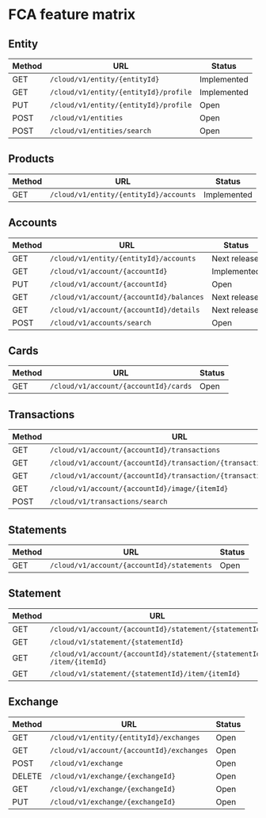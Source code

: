 # FCA feature matrix

## Entity

| Method | URL | Status |
|--- |--- |--- |
| GET |  `/cloud/v1/entity/{entityId}` | Implemented |
| GET |  `/cloud/v1/entity/{entityId}/profile` | Implemented |
| PUT | `/cloud/v1/entity/{entityId}/profile` | Open |
| POST | `/cloud/v1/entities` | Open |
| POST | `/cloud/v1/entities/search` | Open|

## Products

| Method | URL | Status |
|--- |--- |--- |
| GET |  `/cloud/v1/entity/{entityId}/accounts` | Implemented |

## Accounts

| Method | URL | Status |
|--- |--- |--- |
| GET |  `​/cloud/v1/entity/{entityId}/accounts` | Next release |
| GET |  `​/cloud​/v1​/account​/{accountId}` | Implemented |
| PUT | `/cloud/v1/account/{accountId}` | Open |
| GET |  `​/cloud/v1/account/{accountId}/balances` | Next release |
| GET |  `​/cloud/v1/account/{accountId}/details` | Next release |
| POST | `/cloud/v1/accounts/search` | Open |

## Cards

| Method | URL | Status |
|--- |--- |--- |
| GET |  `/cloud/v1/account/{accountId}/cards` | Open |

## Transactions

| Method | URL | Status |
|--- |--- |--- |
| GET |  `/cloud/v1/account/{accountId}/transactions` | Open |
| GET | `/cloud/v1/account/{accountId}/transaction/{transactionId}` | Open |
| GET | `/cloud/v1/account/{accountId}/transaction/{transactionId}/images` | Open |
| GET | `/cloud/v1/account/{accountId}/image/{itemId}` | Open |
| POST | `/cloud/v1/transactions/search` | Open |

## Statements

| Method | URL | Status |
|--- |--- |--- |
| GET |  `/cloud/v1/account/{accountId}/statements` | Open |

## Statement

| Method | URL | Status |
|--- |--- |--- |
| GET |  `/cloud/v1/account/{accountId}/statement/{statementId}` | Open |
| GET |  `​/cloud​/v1​/statement​/{statementId}` | Open |
| GET |  `​/cloud​/v1​/account​/{accountId}​/statement​/{statementId}​/item​/{itemId}` | Open |
| GET |  `​/cloud​/v1​/statement​/{statementId}​/item​/{itemId}` | Open |

## Exchange

| Method | URL | Status |
|--- |--- |--- |
| GET |  `​/cloud​/v1​/entity​/{entityId}​/exchanges` | Open |
| GET | `/cloud/v1/account/{accountId}/exchanges` | Open |
| POST | `/cloud/v1/exchange` | Open |
| DELETE | `/cloud/v1/exchange/{exchangeId}` | Open |
| GET | `/cloud/v1/exchange/{exchangeId}` | Open |
| PUT | `/cloud/v1/exchange/{exchangeId}` | Open |
